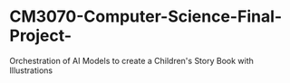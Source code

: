 # CM3070-Computer-Science-Final-Project-
Orchestration of AI Models to create a Children's Story Book with Illustrations
